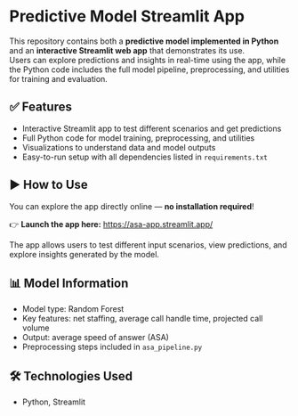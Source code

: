 # Predictive Model Streamlit App

This repository contains both a **predictive model implemented in Python** and an **interactive Streamlit web app** that demonstrates its use.  
Users can explore predictions and insights in real-time using the app, while the Python code includes the full model pipeline, preprocessing, and utilities for training and evaluation.

## ✅ Features
- Interactive Streamlit app to test different scenarios and get predictions
- Full Python code for model training, preprocessing, and utilities
- Visualizations to understand data and model outputs
- Easy-to-run setup with all dependencies listed in `requirements.txt`

## ▶️ How to Use
You can explore the app directly online — **no installation required**!  

👉 **Launch the app here:** https://asa-app.streamlit.app/

The app allows users to test different input scenarios, view predictions, and explore insights generated by the model.

## 📊 Model Information
- Model type: Random Forest
- Key features: net staffing, average call handle time, projected call volume
- Output: average speed of answer (ASA)
- Preprocessing steps included in `asa_pipeline.py`

## 🛠 Technologies Used
- Python, Streamlit
